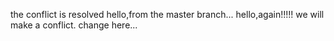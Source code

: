 the conflict is resolved
hello,from the master branch...
hello,again!!!!!
we will make a conflict.
change here...
